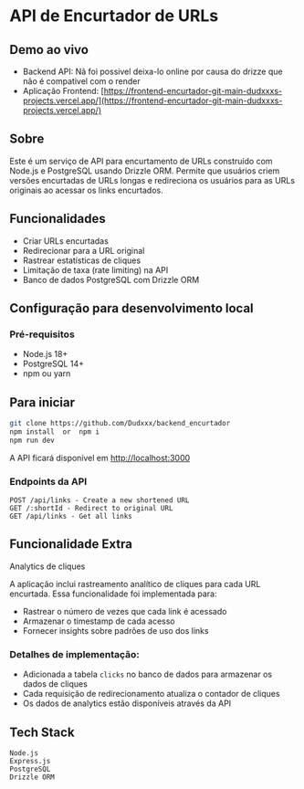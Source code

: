 # API de Encurtador de URLs

## Demo ao vivo
- Backend API: Nã foi possivel deixa-lo online por causa do drizze que não é compativel com o render 
- Aplicação Frontend: [https://frontend-encurtador-git-main-dudxxxs-projects.vercel.app/](https://frontend-encurtador-git-main-dudxxxs-projects.vercel.app/)

## Sobre
Este é um serviço de API para encurtamento de URLs construído com Node.js e PostgreSQL usando Drizzle ORM. Permite que usuários criem versões encurtadas de URLs longas e redireciona os usuários para as URLs originais ao acessar os links encurtados.

## Funcionalidades
- Criar URLs encurtadas  
- Redirecionar para a URL original  
- Rastrear estatísticas de cliques  
- Limitação de taxa (rate limiting) na API  
- Banco de dados PostgreSQL com Drizzle ORM

## Configuração para desenvolvimento local

### Pré-requisitos
- Node.js 18+  
- PostgreSQL 14+  
- npm ou yarn

## Para iniciar

```bash
git clone https://github.com/Dudxxx/backend_encurtador
npm install  or  npm i
npm run dev
```
A API ficará disponível em [http://localhost:3000](http://localhost:3000)

### Endpoints da API

```
POST /api/links - Create a new shortened URL
GET /:shortId - Redirect to original URL
GET /api/links - Get all links
```

## Funcionalidade Extra

Analytics de cliques

A aplicação inclui rastreamento analítico de cliques para cada URL encurtada. Essa funcionalidade foi implementada para:

* Rastrear o número de vezes que cada link é acessado
* Armazenar o timestamp de cada acesso
* Fornecer insights sobre padrões de uso dos links

### Detalhes de implementação:

* Adicionada a tabela `clicks` no banco de dados para armazenar os dados de cliques
* Cada requisição de redirecionamento atualiza o contador de cliques
* Os dados de analytics estão disponíveis através da API

## Tech Stack

```
Node.js
Express.js
PostgreSQL
Drizzle ORM
```
